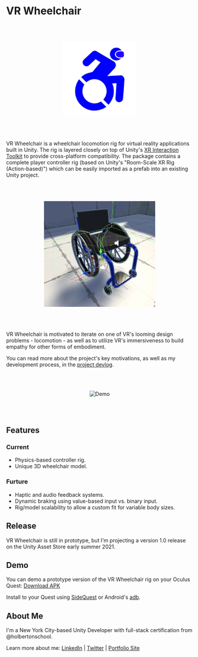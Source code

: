 # VR Wheelchair

<br/><br/>

<p align="center">
    <img alt="VRWC Logo" src="./Assets/Textures/vr-wheelchair-logo.png" width="200">
</p>

<br/><br/>

VR Wheelchair is a wheelchair locomotion rig for virtual reality applications built in Unity. The rig is layered closely on top of Unity's [XR Interaction Toolkit](https://docs.unity3d.com/Packages/com.unity.xr.interaction.toolkit@1.0/manual/index.html) to provide cross-platform compatibility. The package contains a complete player controller rig (based on Unity's "Room-Scale XR Rig (Action-based)") which can be easily imported as a prefab into an existing Unity project.

<br/><br/>

<p align="center">
    <img alt="Rig" src="./captures/rig.png" width="300">
</p>

<br/><br/>

VR Wheelchair is motivated to iterate on one of VR's looming design problems - locomotion - as well as to utilize VR's immersiveness to build empathy for other forms of embodiment.

You can read more about the project's key motivations, as well as my development process, in the [project devlog](https://justinmajetich.medium.com/vr-wheelchair-devlog-ce51023c1b00).

<br/><br/>

<p align="center">
    <img alt="Demo" src="./captures/demo-short.gif" width="300">
</p>

<br/><br/>


## Features

### Current

- Physics-based controller rig.
- Unique 3D wheelchair model.

### Furture

- Haptic and audio feedback systems.
- Dynamic braking using value-based input vs. binary input.
- Rig/model scalability to allow a custom fit for variable body sizes.

## Release

VR Wheelchair is still in prototype, but I'm projecting a version 1.0 release on the Unity Asset Store early summer 2021.

## Demo

You can demo a prototype version of the VR Wheelchair rig on your Oculus Quest: [Download APK](https://drive.google.com/file/d/1JvLnPTRQp6nLgtoKSW6U6pl9jDtZysRV/view?usp=sharing)

Install to your Quest using [SideQuest](https://sidequestvr.com/setup-howto) or Android's [adb](https://developer.android.com/studio/command-line/adb).

## About Me

I'm a New York City-based Unity Developer with full-stack certification from @holbertonschool.

Learn more about me: [LinkedIn](https://www.linkedin.com/in/justin-majetich/) | [Twitter](https://twitter.com/home) | [Portfolio Site](www.justinmajetich.com)